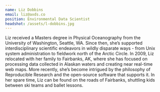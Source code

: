 ```yaml
---
name: Liz Dobbins
email: liz@axds.co
position: Environmental Data Scientist
headshot: /assets/l-dobbins.jpg
---
```

Liz received a Masters degree in Physical Oceanography from the University of Washington, Seattle, WA. Since then, she’s supported interdisciplinary scientific endeavors in wildly disparate ways - from Unix system administration to fieldwork north of the Arctic Circle. In 2009, Liz relocated with her family to Fairbanks, AK, where she has focused on processing data collected in Alaskan waters and creating near real-time web maps. More recently, she’s become intrigued by the philosophy of Reproducible Research and the open-source software that supports it. In her spare time, Liz can be found on the roads of Fairbanks, shuttling kids between ski teams and ballet lessons.
